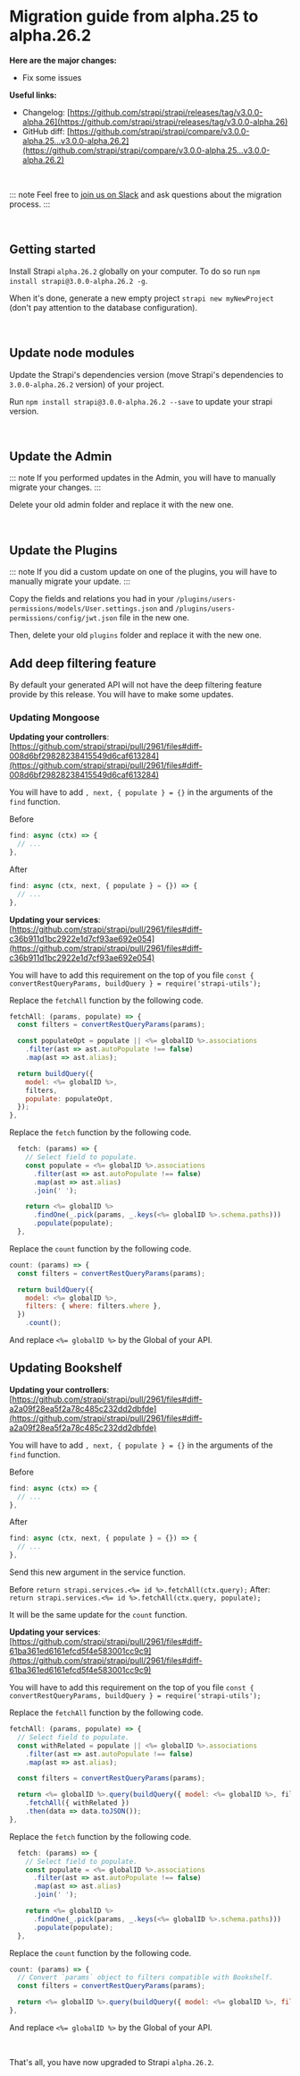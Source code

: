 # Migration guide from alpha.25 to alpha.26.2

**Here are the major changes:**

- Fix some issues

**Useful links:**
- Changelog: [https://github.com/strapi/strapi/releases/tag/v3.0.0-alpha.26](https://github.com/strapi/strapi/releases/tag/v3.0.0-alpha.26)
- GitHub diff: [https://github.com/strapi/strapi/compare/v3.0.0-alpha.25...v3.0.0-alpha.26.2](https://github.com/strapi/strapi/compare/v3.0.0-alpha.25...v3.0.0-alpha.26.2)

<br>

::: note
Feel free to [join us on Slack](http://slack.strapi.io) and ask questions about the migration process.
:::

<br>

## Getting started

Install Strapi `alpha.26.2` globally on your computer. To do so run `npm install strapi@3.0.0-alpha.26.2 -g`.

When it's done, generate a new empty project `strapi new myNewProject` (don't pay attention to the database configuration).

<br>

## Update node modules

Update the Strapi's dependencies version (move Strapi's dependencies to `3.0.0-alpha.26.2` version) of your project.

Run `npm install strapi@3.0.0-alpha.26.2 --save` to update your strapi version.

<br>

## Update the Admin

::: note
If you performed updates in the Admin, you will have to manually migrate your changes.
:::

Delete your old admin folder and replace it with the new one.

<br>

## Update the Plugins

::: note
If you did a custom update on one of the plugins, you will have to manually migrate your update.
:::

Copy the fields and relations you had in your `/plugins/users-permissions/models/User.settings.json` and `/plugins/users-permissions/config/jwt.json` file in the new one.

Then, delete your old `plugins` folder and replace it with the new one.


## Add deep filtering feature

By default your generated API will not have the deep filtering feature provide by this release. You will have to make some updates.

### Updating Mongoose

**Updating your controllers**:  [https://github.com/strapi/strapi/pull/2961/files#diff-008d6bf29828238415549d6caf613284](https://github.com/strapi/strapi/pull/2961/files#diff-008d6bf29828238415549d6caf613284)

You will have to add `, next, { populate } = {}` in the arguments of the `find` function.

Before

```js
find: async (ctx) => {
  // ...
},
```

After

```js
find: async (ctx, next, { populate } = {}) => {
  // ...
},
```

**Updating your services**: [https://github.com/strapi/strapi/pull/2961/files#diff-c36b911d1bc2922e1d7cf93ae692e054](https://github.com/strapi/strapi/pull/2961/files#diff-c36b911d1bc2922e1d7cf93ae692e054)

You will have to add this requirement on the top of you file `const { convertRestQueryParams, buildQuery } = require('strapi-utils');`

Replace the `fetchAll` function by the following code.

```js
fetchAll: (params, populate) => {
  const filters = convertRestQueryParams(params);

  const populateOpt = populate || <%= globalID %>.associations
    .filter(ast => ast.autoPopulate !== false)
    .map(ast => ast.alias);

  return buildQuery({
    model: <%= globalID %>,
    filters,
    populate: populateOpt,
  });
},
```

Replace the `fetch` function by the following code.

```js
  fetch: (params) => {
    // Select field to populate.
    const populate = <%= globalID %>.associations
      .filter(ast => ast.autoPopulate !== false)
      .map(ast => ast.alias)
      .join(' ');

    return <%= globalID %>
      .findOne(_.pick(params, _.keys(<%= globalID %>.schema.paths)))
      .populate(populate);
  },
```

Replace the `count` function by the following code.

```js
count: (params) => {
  const filters = convertRestQueryParams(params);

  return buildQuery({
    model: <%= globalID %>,
    filters: { where: filters.where },
  })
    .count();
```

And replace `<%= globalID %>` by the Global of your API.

## Updating Bookshelf

**Updating your controllers**: [https://github.com/strapi/strapi/pull/2961/files#diff-a2a09f28ea5f2a78c485c232dd2dbfde](https://github.com/strapi/strapi/pull/2961/files#diff-a2a09f28ea5f2a78c485c232dd2dbfde)

You will have to add `, next, { populate } = {}` in the arguments of the `find` function.

Before

```js
find: async (ctx) => {
  // ...
},
```

After

```js
find: async (ctx, next, { populate } = {}) => {
  // ...
},
```

Send this new argument in the service function.

Before `return strapi.services.<%= id %>.fetchAll(ctx.query);`
After: `return strapi.services.<%= id %>.fetchAll(ctx.query, populate);`

It will be the same update for the `count` function.

**Updating your services**: [https://github.com/strapi/strapi/pull/2961/files#diff-61ba361ed6161efcd5f4e583001cc9c9](https://github.com/strapi/strapi/pull/2961/files#diff-61ba361ed6161efcd5f4e583001cc9c9)

You will have to add this requirement on the top of you file `const { convertRestQueryParams, buildQuery } = require('strapi-utils');`

Replace the `fetchAll` function by the following code.

```js
fetchAll: (params, populate) => {
  // Select field to populate.
  const withRelated = populate || <%= globalID %>.associations
    .filter(ast => ast.autoPopulate !== false)
    .map(ast => ast.alias);

  const filters = convertRestQueryParams(params);

  return <%= globalID %>.query(buildQuery({ model: <%= globalID %>, filters }))
    .fetchAll({ withRelated })
    .then(data => data.toJSON());
},
```

Replace the `fetch` function by the following code.

```js
  fetch: (params) => {
    // Select field to populate.
    const populate = <%= globalID %>.associations
      .filter(ast => ast.autoPopulate !== false)
      .map(ast => ast.alias)
      .join(' ');

    return <%= globalID %>
      .findOne(_.pick(params, _.keys(<%= globalID %>.schema.paths)))
      .populate(populate);
  },
```

Replace the `count` function by the following code.

```js
count: (params) => {
  // Convert `params` object to filters compatible with Bookshelf.
  const filters = convertRestQueryParams(params);

  return <%= globalID %>.query(buildQuery({ model: <%= globalID %>, filters: _.pick(filters, 'where') })).count();
},
```

And replace `<%= globalID %>` by the Global of your API.

<br>

That's all, you have now upgraded to Strapi `alpha.26.2`.
